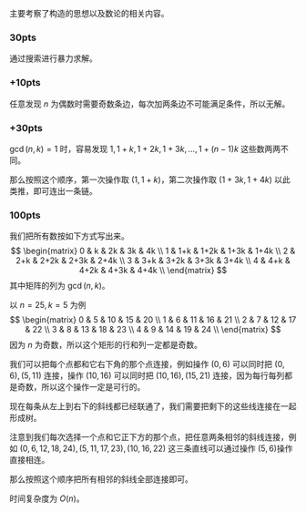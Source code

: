 主要考察了构造的思想以及数论的相关内容。

### 30pts

通过搜索进行暴力求解。

### +10pts

任意发现 $n$ 为偶数时需要奇数条边，每次加两条边不可能满足条件，所以无解。

### +30pts

$\gcd(n,k)=1$ 时，容易发现 $1,1+k,1+2k,1+3k,…,1+(n-1)k$ 这些数两两不同。

那么按照这个顺序，第一次操作取 $(1,1+k)$，第二次操作取 $(1+3k,1+4k)$ 以此类推，即可连出一条链。

### 100pts

我们把所有数按如下方式写出来。
$$
\begin{matrix}
   0 & k & 2k & 3k & 4k \\
   1 & 1+k & 1+2k & 1+3k & 1+4k \\
   2 & 2+k & 2+2k & 2+3k & 2+4k \\
   3 & 3+k & 3+2k & 3+3k & 3+4k \\
   4 & 4+k & 4+2k & 4+3k & 4+4k \\
  \end{matrix}
$$
其中矩阵的列为 $\gcd(n,k)$。

以 $n=25,k=5$ 为例
$$
\begin{matrix}
   0 & 5 & 10 & 15 & 20 \\
   1 & 6 & 11 & 16 & 21 \\
   2 & 7 & 12 & 17 & 22 \\
   3 & 8 & 13 & 18 & 23 \\
   4 & 9 & 14 & 19 & 24 \\
  \end{matrix}
$$
因为 $n$ 为奇数，所以这个矩形的行和列一定都是奇数。

我们可以把每个点都和它右下角的那个点连接，例如操作 $(0,6)$ 可以同时把 $(0,6),(5,11)$ 连接，操作 $(10,16)$ 可以同时把 $(10,16),(15,21)$ 连接，因为每行每列都是奇数，所以这个操作一定是可行的。

现在每条从左上到右下的斜线都已经联通了，我们需要把剩下的这些线连接在一起形成树。

注意到我们每次选择一个点和它正下方的那个点，把任意两条相邻的斜线连接，例如 $(0,6,12,18,24),(5,11,17,23),(10,16,22)$ 这三条直线可以通过操作 $(5,6)$​ 操作直接相连。

那么按照这个顺序把所有相邻的斜线全部连接即可。

时间复杂度为 $O(n)$。
